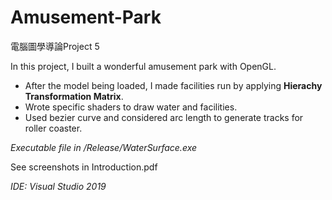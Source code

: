 # Amusement-Park
電腦圖學導論Project 5

In this project, I built a wonderful amusement park with OpenGL. 
- After the model being loaded, I made facilities run by applying **Hierachy Transformation Matrix**.
- Wrote specific shaders to draw water and facilities.
- Used bezier curve and considered arc length to generate tracks for roller coaster.

_Executable file in /Release/WaterSurface.exe_

See screenshots in Introduction.pdf

_IDE: Visual Studio 2019_
